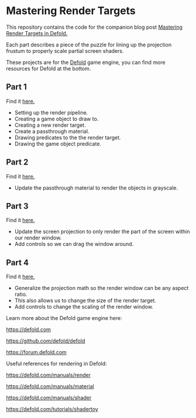 # Mastering Render Targets
This repository contains the code for the companion blog post [Mastering Render Targets in Defold.](https://davabase.net/posts/mastering-render-targets-in-defold/)

Each part describes a piece of the puzzle for lining up the projection frustum to properly scale partial screen shaders.

These projects are for the [Defold](https://defold.com/) game engine, you can find more resources for Defold at the bottom.

## Part 1
Find it [here.](part_1/)
* Setting up the render pipeline.
* Creating a game object to draw to.
* Creating a new render target.
* Create a passthrough material.
* Drawing predicates to the the render target.
* Drawing the game object predicate.

## Part 2
Find it [here.](part_2/)
* Update the passthrough material to render the objects in grayscale.

## Part 3
Find it [here.](part_3/)
* Update the screen projection to only render the part of the screen within our render window.
* Add controls so we can drag the window around.

## Part 4
Find it [here.](part_4/)
* Generalize the projection math so the render window can be any aspect ratio.
* This also allows us to change the size of the render target.
* Add controls to change the scaling of the render window.

Learn more about the Defold game engine here:

https://defold.com

https://github.com/defold/defold

https://forum.defold.com

Useful references for rendering in Defold:

https://defold.com/manuals/render

https://defold.com/manuals/material

https://defold.com/manuals/shader

https://defold.com/tutorials/shadertoy
